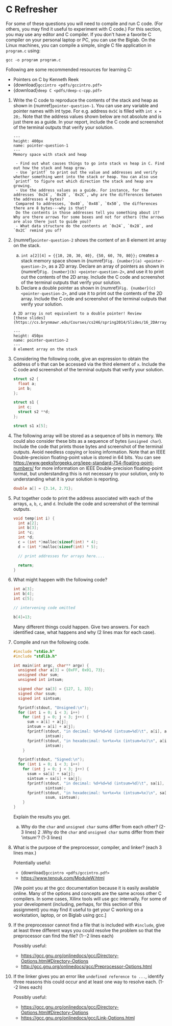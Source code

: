 # C Refresher
<style type="text/css">
    ol { list-style-type: decimal; }
    ol ol { list-style-type: lower-alpha; }
    ol ol ol { list-style-type: lower-roman; }
</style>

For some of these questions you will need to compile and run C code.
(For others, you may find it useful to experiment with C code.)
For this section, you may use any editor and C compiler.
If you don't have a favorite C compiler on your personal laptop or PC, you
can use the Biglab. On the Linux machines, you can compile a simple, single C file application in `program.c` using:
```
gcc -o program program.c
```
Following are some recommended resources for learning C:
- Pointers on C by Kenneth Reek
- {download}`gccintro <pdfs/gccintro.pdf>`
- {download}`deep C <pdfs/deep-c-cpp.pdf>`

1. Write the C code to reproduce the contents of the stack and heap
as shown in {numref}`pointer-question-1`. You can use any variable and pointer names with int type. For e.g. address `0x5C` is filled with `int x = 20;`. 
Note that the address values shown below are not absolute and is
just there as a guide. <!-- We expect location of heap and stack to be different.  -->
In your report, include the C code and screenshot of the terminal outputs
that verify your solution.
    ```{figure} images/memory_map_1_new.png
    ---
    height: 400px
    name: pointer-question-1
    ---
    Memory space with stack and heap
    ```
    ```{hint}
     - Find out what causes things to go into stack vs heap in C. Find out how the stack and heap grow.
     - Use `printf` to print out the value and addresses and verify whether something went into the stack or heap. You can also use `printf` to figure out which direction the stack and heap are growing.
     - Use the address values as a guide. For instance, for the addresses `0x24`, `0x28`, `0x2C`, why are the differences between the addresses 4 bytes? 
     Compared to addresses, `0x40`, `0x48`, `0x50`, the differences there are 8 bytes---why is that? 
     Do the contents in those addresses tell you something about it? Why are there arrows for some boxes and not for others (the arrows are also there just to guide you)?
     - What data structure do the contents at `0x24`, `0x28`, and `0x2C` remind you of?
    ```

3. {numref}`pointer-question-2` shows the content of an 8 element int array on the stack.
    1. `int a[2][4] = {{10, 20, 30, 40}, {50, 60, 70, 80}};` creates a
    stack memory space shown in <!-- Write the C code to allocate this array on the stack as shown in  -->
    {numref}`Fig. {number}(a) <pointer-question-2>`, as a 2D array. 
    Declare an array of pointers as shown in {numref}`Fig. {number}(b) <pointer-question-2>`, and use it to print out the contents of the 2D array.
    Include the C code and screenshot of the terminal outputs that verify your solution.    
    2. Declare a double pointer as shown in {numref}`Fig. {number}(c) <pointer-question-2>`, and use it to print out the contents of the 2D array.
    Include the C code and screenshot of the terminal outputs that verify your solution.
      ```{hint}
      A 2D array is not equivalent to a double pointer! Review
      [these slides](https://cs.brynmawr.edu/Courses/cs246/spring2014/Slides/16_2DArray_Pointers.pdf).
      ```
    ```{figure} images/memory_map_2.png
    ---
    height: 450px
    name: pointer-question-2
    ---
    8 element array on the stack
    ```

4. Considering the following code, give an expression to obtain
the address of `b` that can be accessed via the third
element of `x`. <!--(1 line)-->
    Include the C code and screenshot of the terminal outputs that verify your solution.
    ```C
    struct s2 {
      float a;
      int b;
    };
    
    struct s1 {
      int c;
      struct s2 **d;
    };
    
    struct s1 x[5];
    ```

5. The following array will be stored as a sequence of bits in
memory.  We could also consider these bits as a sequence
of bytes (`unsigned char`).  <!-- Show code that prints those bytes. -->   Include the code that prints those bytes 
and screenshot of the terminal outputs.
Avoid needless copying or losing information.
Note that an IEEE Double-precision floating-point value is
stored in 64 bits.  You can see
<https://www.geeksforgeeks.org/ieee-standard-754-floating-point-numbers/>
for more information on IEEE Double-precision
floating-point format, but understanding this is not
necessary to your solution, only to understanding what it is
your solution is reporting.
    ```C
    double a[] = {3.14, 2.71};
    ```

6. Put together code to print the address associated with each of the
arrays, `a`, `b`, `c`, and `d`. <!-- Include the code and the results of running it and reporting the addresses. -->
Include the code and screenshot of the terminal outputs.
    ```C
    void temp(int i) {
      int a[2];
      int b[3];
      int *c;
      int *d;
      c = (int *)malloc(sizeof(int) * 4);
      d = (int *)malloc(sizeof(int) * 5);
    
      // print addresses for arrays here....
    
      return;
    }
    ```
7. What might happen with the following code?
    ```C
    int a[3];
    int b[4];
    int c[5];

    // intervening code omitted

    b[4]=13;
    ```
    Many different things could happen.  Give two answers.  For each
    identified case, what happens and why (2 lines max for each case).


8. Compile and run the following code.
    ```C
    #include "stdio.h"
    #include "stdlib.h"
    
    int main(int argc, char** argv) {
      unsigned char a[3] = {0xFF, 0x01, 73};
      unsigned char sum;
      unsigned int intsum;
    
      signed char sa[3] = {127, 1, 33};
      signed char ssum;
      signed int sintsum;
    
      fprintf(stdout, "Unsigned:\n");
      for (int i = 0; i < 3; i++)
        for (int j = 0; j < 3; j++) {
          sum = a[i] + a[j];
          intsum = a[i] + a[j];
          fprintf(stdout, "in decimal: %d+%d=%d (intsum=%d)\t", a[i], a[j], sum,
                  intsum);
          fprintf(stdout, "in hexadecimal: %x+%x=%x (intsum=%x)\n", a[i], a[j], sum,
                  intsum);
        }
    
      fprintf(stdout, "Signed:\n");
      for (int i = 0; i < 3; i++)
        for (int j = 0; j < 3; j++) {
          ssum = sa[i] + sa[j];
          sintsum = sa[i] + sa[j];
          fprintf(stdout, "in decimal: %d+%d=%d (intsum=%d)\t", sa[i], sa[j], ssum,
                  sintsum);
          fprintf(stdout, "in hexadecimal: %x+%x=%x (intsum=%x)\n", sa[i], sa[j],
                  ssum, sintsum);
        }
    }
    ```
    Explain the results you get.
    1. Why do the `char` and `unsigned char` sums differ
    from each other?  (2-3 lines)
    2 .Why do the `char` and `unsigned char` sums differ
    from their 'intsum'? (1-3
    lines)

10. What is the purpose of the preprocessor, compiler, and
linker? (each 3 lines max.)

    Potentially useful:

    - {download}`gccintro <pdfs/gccintro.pdf>`
    - <https://www.tenouk.com/ModuleW.html>

    [We point you at the gcc documentation because it is easily
    available online.  Many of the options and concepts are the same
    across other C compilers.  In some cases, Xilinx tools will use gcc
    internally.  For some of your development (including, perhaps, for
    this section of this assignment) you may find it useful to get
    your C working on a workstation, laptop, or on Biglab using gcc.]

11. If the preprocessor cannot find a file that is included
with `#include`, give at least three different ways you could resolve
the problem so that the preprocessor can find the file? (1--2 lines each)

    Possibly useful:

    - <https://gcc.gnu.org/onlinedocs/gcc/Directory-Options.html#Directory-Options>
    - <http://gcc.gnu.org/onlinedocs/gcc/Preprocessor-Options.html>

12. If the linker gives you an error like `undefined reference to ...`,
identify three reasons this could occur and at least one way to resolve each.
(1--2 lines each)

    Possibly useful:

    - <https://gcc.gnu.org/onlinedocs/gcc/Directory-Options.html#Directory-Options>
    - <https://gcc.gnu.org/onlinedocs/gcc/Link-Options.html>


<!-- 2. The stack grows downward and the heap grows upwards
(with GCC compiler and x86 architecture we are using in Biglab).
What happens when stack and heap memory space collide? (4-5 lines)
Your answer should include what happens when you are running your
program under an OS vs when you are running in a bare-metal system.
    ```{hint}
    Think of what guarantees you get in an OS vs guarantees you don't get in a
    bare-metal system.

     A bare-metal system will not have virtual guards on memory regions
     and typically omits checks for bounds on stacks and heaps.
    
    Later in the course when we'll use the Ultra96, we may need to
    increase our stack/heap size in the linker script
    to get the correct output in our program!
    ``` -->
